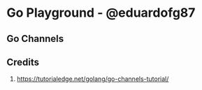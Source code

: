 # Go Playground - @eduardofg87

## Go Channels

## Credits 
1. https://tutorialedge.net/golang/go-channels-tutorial/
